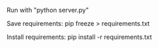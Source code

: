Run with "python server.py"

Save requirements:
pip freeze > requirements.txt

Install requirements:
pip install -r requirements.txt
